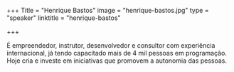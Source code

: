 +++
Title = "Henrique Bastos"
image = "henrique-bastos.jpg"
type = "speaker"
linktitle = "henrique-bastos"

+++

É empreendedor, instrutor, desenvolvedor e consultor com experiência internacional, já tendo capacitado mais de 4 mil pessoas em programação. Hoje cria e investe em iniciativas que promovem a autonomia das pessoas.